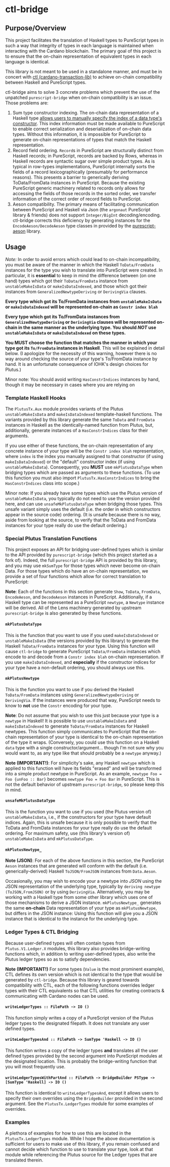 # ctl-bridge

## Purpose/Overview 

This project facilitates the translation of Haskell types to PureScript types in such a way that integrity of types in each language is maintained when interacting with the Cardano blockchain. The primary goal of this project is to ensure that the on-chain representation of equivalent types in each language is identical.

This library is not meant to be used in a standalone manner, and must be in concert with [ctl (cardano-transaction-lib)](https://github.com/plutonomicon/cardano-transaction-lib) to achieve on-chain compatibility between Haskell and PureScript types. 

ctl-bridge aims to solve 3 concrete problems which prevent the use of the unpatched `purescript-bridge` when on-chain compatibility is an issue. Those problems are: 

 1. Sum type constructor indexing. The on-chain data representation of a Haskell type [allows users to manually specify the index of a data type's constructor](https://playground.plutus.iohkdev.io/doc/haddock/plutus-tx/html/PlutusTx-IsData.html). This index information must be made available to PureScript to enable correct serialization and deserialization of on-chain data types. Without this information, it is impossible for PureScript to generate on-chain representations of types that match the Haskell representation.
 2. Record field ordering. `Record`s in PureScript are structurally distinct from Haskell records; in PureScript, records are backed by Rows, whereas in Haskell records are syntactic sugar over simple product types. As is typical in row-types implementations, PureScript internally sorts the fields of a record lexicographically (presumably for performance reasons). This presents a barrier to generically deriving ToData/FromData instances in PureScript. Because the existing PureScript generic machinery related to records only allows for accessing the fields of those records in the sorted order, we transfer information of the correct order of record fields to PureScript. 
 3. Aeson compatibility. The primary means of facilitating communication between PureScript and Haskell via Json (the `argonaut` PureScript library & friends) does not support `Integer/BigInt` decoding/encoding. ctl-bridge corrects this deficiency by generating instances for the `EncodeAeson/DecodeAeson` type classes in provided by the [purescript-aeson](https://github.com/mlabs-haskell/purescript-aeson) library.

## Usage 

_Note:_ In order to avoid errors which could lead to on-chain incompatibility, you must be aware of the manner in which the Haskell `ToData/FromData` instances for the type you wish to translate into PureScript were created. In particular, it is **essential** to keep in mind the difference between (on one hand) types which got their `ToData/FromData` instance from `unstableMakeIsData` or `makeIsDataIndexed`, and those which got their instances from `GeneralizedNewtypeDeriving` or `DerivingVia` clauses. 

**Every type which got its To/FromData instances from `unstableMakeIsData` or `makeIsDataIndexed` will be represented on-chain as `Constr index blah`**

**Every type which got its To/FromData instances from `GeneralizedNewtypeDeriving` or `DerivingVia` clauses will be represented on-chain in the same manner as the underlying type. You should _NOT_ use `unstableMakeIsData` or `makeIsDataIndexed` on these types.**

**You MUST choose the function that matches the manner in which your type got its `To/FromData` instances in Haskell**. This will be explained in detail below. (I apologize for the necessity of this warning, however there is no way around checking the source of your type's To/FromData instance by hand. It is an unfortunate consequence of IOHK's design choices for Plutus.)

Minor note: You should avoid writing `HasConstrIndices` instances by hand, though it may be necessary in cases where you are relying on 

### Template Haskell Hooks 

The `PlutusTx.Aux` module provides variants of the Plutus `unstableMakeIsData` and `makeIsDataIndexed` template-haskell functions. The variants provided by this library generate the same `ToData` and `FromData` instances in Haskell as the identically-named function from Plutus, but, additionally, generate instances of a `HasConstrIndices` class for their arguments. 

If you use either of these functions, the on-chain representation of any concrete instance of your type will be the `Constr index blah` representation, where `index` is the index you manually assigned to that constructor (if using `makeIsDataIndexed`) or the "default" constructor index (if using `unstableMakeIsData`). Consequently, you **MUST** use `mkPlutusDataType` when bridging types which are passed as arguments to these functions. (To use this function you must also import `PlutusTx.HasConstrIndices` to bring the `HasConstrIndices` class into scope.)

Minor note: If you already have some types which use the Plutus version of `unstableMakeIsData`, you typically do not need to use the version provided here, and can use `unsafeMkPlutusDataType` when bridging those types. This unsafe variant simply uses the default (i.e. the order in which constructors appear in the source code) ordering. (It is unsafe because there is no way, aside from looking at the source, to verify that the ToData and FromData instances for your type really do use the default ordering.)

### Special Plutus Translation Functions 

This project exposes an API for bridging user-defined types which is similar to the API provided by `purescript-bridge` (which this project started as a fork of). Indeed, the full `purescript-bridge` API is provided by this library, and you may use `mkSumType` for those types which never become on-chain Data. For those types which do have an on-chain representation, we provide a set of four functions which allow for correct translation to PureScript: 

**Note**: Each of the functions in this section generate `Show`, `ToData`, `FromData`, `EncodeAeson`, and `DecodeAeson` instances in PureScript. Additionally, if a Haskell type can be represented as a PureScript `newtype`, a `Newtype` instance will be derived. All of the Lens machinery generated by upstream `purescript-bridge` is also generated by these functions. 

#### `mkPlutusDataType`

This is the function that you want to use if you used `makeIsDataIndexed` or `unstableMakeIsData` (the versions provided by this library) to generate the Haskell `ToData/FromData` instances for your type. Using this function will cause `ctl-bridge` to generate PureScript `ToData/FromData` instances which encode to and decode from a `Constr index blah` on-chain representation. If you use `makeIsDataIndexed`, and **especially** if the constructor indices for your type have a non-default ordering, you should always use this. 

#### `mkPlutusNewtype`

This is the function you want to use if you derived the Haskell `ToData/FromData` instances using `GeneralizedNewtypeDeriving` or `DerivingVia`. If the instances were produced that way, PureScript needs to know to **not** use the `Constr` encoding for your type. 

**Note**: Do not assume that you wish to use this just because your type is a `newtype` in Haskell! It is possible to use `unstableMakeIsData` and `makeIsDataIndexed` to generate `ToData/FromData` instances for Haskell newtypes. This function simply communicates to PureScript that the on-chain representation of your type is identical to the on-chain representation of the type it wraps. (Conversely, you could use this function on a Haskell `data` type with a single constructor/argument... though I'm not sure why you would want to, as any type like that should probably be a `newtype` anyway.)

**Note (IMPORTANT!)**: For simplicity's sake, any Haskell `newtype` which is applied to this function will have its fields "erased" and will be transformed into a simple product newtype in PureScript. As an example, `newtype Foo = Foo {unFoo :: Bar}` becomes `newtype Foo = Foo Bar` in PureScript. This is not the default behavior of upstream `purescript-bridge`, so please keep this in mind. 

#### `unsafeMkPlutusDataType` 

This is the function you want to use if you used (the Plutus version of) `unstableMakeIsData`, i.e., if the constructors for your type have default indices. Again, this is unsafe because it is only possible to verify that the ToData and FromData instances for your type really do use the default ordering. For maximum safety, use (this library's version of) `unstableMakeIsData` and `mkPlutusDataType`. 

#### `mkPlutusNewtype_`

**Note (JSON)**: For each of the above functions in this section, the PureScript `Aeson` instances that are generated will conform with the default (i.e. generically-derived) Haskell `ToJSON/FromJSON` instances from `Data.Aeson`. 

Occasionally, you may wish to encode your a newtype into *JSON* using the JSON representation of the underlying type, typically by `deriving newtype (ToJSON,FromJSON)` or by using `DerivingVia`. Alternatively, you may be working with a Haskell type from some other library which uses one of those mechanisms to derive a JSON instance. `mkPlutusNewtype_` generates the same **on-chain** Data representation of your type as `mkPlutusNewtype`, but differs in the JSON instance: Using this function will give you a JSON instance that is identical to the instance for the underlying type. 

### Ledger Types & CTL Bridging 

Because user-defined types will often contain types from `Plutus.V1.Ledger.X` modules, this library also provides bridge-writing functions which, in addition to writing user-defined types, also write the Plutus ledger types so as to satisfy dependencies. 

**Note (IMPORTANT!)** For some types (`Value` is the most prominent example), CTL defines its own version which is not identical to the type that would be generated by `ctl-bridge`. Because this library is geared towards compatibility with CTL, each of the following functions overrides ledger types with their CTL equivalents so that CTL utilities for creating contracts & communicating with Cardano nodes can be used.

#### `writeLedgerTypes :: FilePath -> IO ()`

This function simply writes a copy of a PureScript version of the Plutus ledger types to the designated filepath. It does not translate any user defined types. 

#### `writeLedgerTypesAnd :: FilePath -> SumType 'Haskell -> IO ()`

This function writes a copy of the ledger types **and** translates all the user defined types provided by the second argument into PureScript modules at the designated location. This is probably the bridge-writing function that you will most frequently use. 

#### `writeLedgerTypesWithPartAnd :: FilePath -> BridgeBuilder PSType -> [SumType 'Haskell] -> IO ()`

This function is identical to `writeLedgerTypesAnd`, except it allows users to specify their own overrides using the `BridgeBuilder` provided in the second argument. See the `PlutusTx.LedgerTypes` module for some examples of overrides. 

### Examples 

A plethora of examples for how to use this are located in the `PlutusTx.LedgerTypes` module. While I hope the above documentation is sufficient for users to make use of this library, if you remain confused and cannot decide which function to use to translate your type, look at that module while referencing the Plutus source for the Ledger types that are translated therein. 

